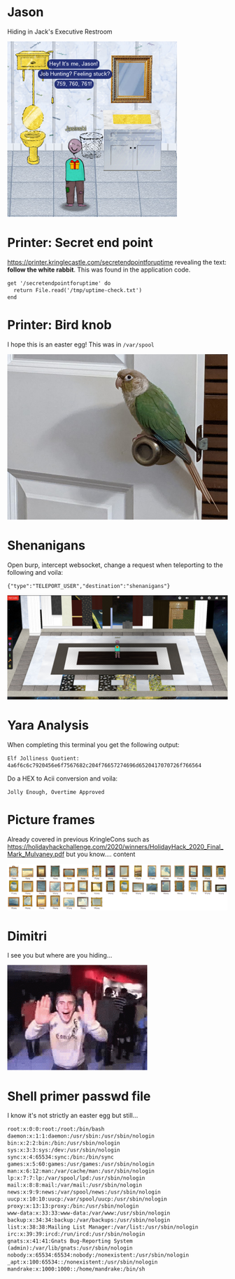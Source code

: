 
# Jason

Hiding in Jack's Executive Restroom

![Jason](https://github.com/januszjasinski/KringleCon-IV/blob/main/Easter%20Eggs/jason.PNG "Jason")

#  Printer: Secret end point

https://printer.kringlecastle.com/secretendpointforuptime revealing the text: **follow the white rabbit**. This was found in the application code.

    get '/secretendpointforuptime' do
      return File.read('/tmp/uptime-check.txt')
    end

#  Printer: Bird knob

I hope this is an easter egg! This was in `/var/spool`

![Bird Knob](https://github.com/januszjasinski/KringleCon-IV/blob/main/Easter%20Eggs/birdknob.png "Bird Knob")

#  Shenanigans

Open burp, intercept websocket, change a request when teleporting to the following and voila:

    {"type":"TELEPORT_USER","destination":"shenanigans"}

![shenanigans](https://github.com/januszjasinski/KringleCon-IV/blob/main/Easter%20Eggs/shenanigans.PNG "shenanigans")

# Yara Analysis

When completing this terminal you get the following output:

    Elf Jolliness Quotient: 4a6f6c6c7920456e6f7567682c204f76657274696d6520417070726f766564

Do a HEX to Acii conversion and voila:

    Jolly Enough, Overtime Approved

# Picture frames

Already covered in previous KringleCons such as https://holidayhackchallenge.com/2020/winners/HolidayHack_2020_Final_Mark_Mulvaney.pdf but you know.... content

![shenanigans](https://github.com/januszjasinski/KringleCon-IV/blob/main/Easter%20Eggs/frames.PNG "shenanigans")

# Dimitri

I see you but where are you hiding...

![Dimitri](https://github.com/januszjasinski/KringleCon-IV/blob/main/Easter%20Eggs/dimitri.gif "Dimitri")

# Shell primer passwd file

I know it's not strictly an easter egg but still...

    root:x:0:0:root:/root:/bin/bash
    daemon:x:1:1:daemon:/usr/sbin:/usr/sbin/nologin
    bin:x:2:2:bin:/bin:/usr/sbin/nologin
    sys:x:3:3:sys:/dev:/usr/sbin/nologin
    sync:x:4:65534:sync:/bin:/bin/sync
    games:x:5:60:games:/usr/games:/usr/sbin/nologin
    man:x:6:12:man:/var/cache/man:/usr/sbin/nologin
    lp:x:7:7:lp:/var/spool/lpd:/usr/sbin/nologin
    mail:x:8:8:mail:/var/mail:/usr/sbin/nologin
    news:x:9:9:news:/var/spool/news:/usr/sbin/nologin
    uucp:x:10:10:uucp:/var/spool/uucp:/usr/sbin/nologin
    proxy:x:13:13:proxy:/bin:/usr/sbin/nologin
    www-data:x:33:33:www-data:/var/www:/usr/sbin/nologin
    backup:x:34:34:backup:/var/backups:/usr/sbin/nologin
    list:x:38:38:Mailing List Manager:/var/list:/usr/sbin/nologin
    irc:x:39:39:ircd:/run/ircd:/usr/sbin/nologin
    gnats:x:41:41:Gnats Bug-Reporting System (admin):/var/lib/gnats:/usr/sbin/nologin
    nobody:x:65534:65534:nobody:/nonexistent:/usr/sbin/nologin
    _apt:x:100:65534::/nonexistent:/usr/sbin/nologin
    mandrake:x:1000:1000::/home/mandrake:/bin/sh